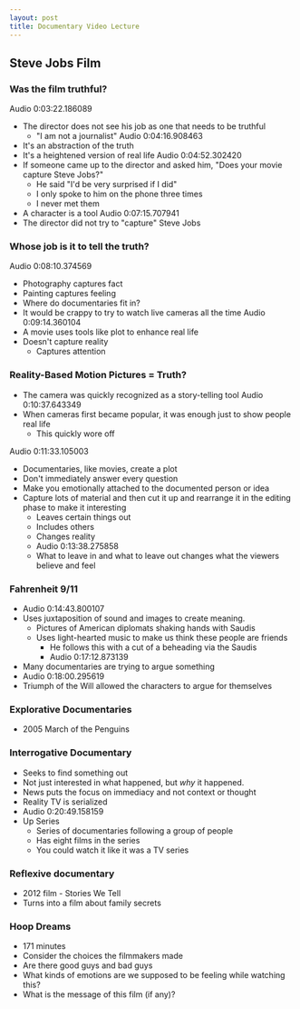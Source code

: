 ```yaml
---
layout: post
title: Documentary Video Lecture
---
```


<script>
$(function() {
  new AudioNavigator({
    videoId: "171675708"
  });
})
</script>

## Steve Jobs Film

### Was the film truthful?
Audio 0:03:22.186089
+ The director does not see his job as one that needs to be truthful
  + "I am not a journalist"
Audio 0:04:16.908463
+ It's an abstraction of the truth
+ It's a heightened version of real life
Audio 0:04:52.302420
+ If someone came up to the director and asked him, "Does your movie capture Steve Jobs?"
  + He said "I'd be very surprised if I did"
  + I only spoke to him on the phone three times
  + I never met them
+ A character is a tool
Audio 0:07:15.707941
+ The director did not try to "capture" Steve Jobs

### Whose job is it to tell the truth?
Audio 0:08:10.374569
+ Photography captures fact
+ Painting captures feeling
+ Where do documentaries fit in?
+ It would be crappy to try to watch live cameras all the time
Audio 0:09:14.360104
+ A movie uses tools like plot to enhance real life
+ Doesn't capture reality
  + Captures attention

### Reality-Based Motion Pictures = Truth?
+ The camera was quickly recognized as a story-telling tool
Audio 0:10:37.643349
+ When cameras first became popular, it was enough just to show people real life
  + This quickly wore off

Audio 0:11:33.105003
+ Documentaries, like movies, create a plot
+ Don't immediately answer every question
+ Make you emotionally attached to the documented person or idea
+ Capture lots of material and then cut it up and rearrange it in the editing phase to make it interesting
  + Leaves certain things out
  + Includes others
  + Changes reality
  + Audio 0:13:38.275858
  + What to leave in and what to leave out changes what the viewers believe and feel

### Fahrenheit 9/11
+ Audio 0:14:43.800107
+ Uses juxtaposition of sound and images to create meaning.
  + Pictures of American diplomats shaking hands with Saudis
  + Uses light-hearted music to make us think these people are friends
    + He follows this with a cut of a beheading via the Saudis
    + Audio 0:17:12.873139
+ Many documentaries are trying to argue something
+ Audio 0:18:00.295619
+ Triumph of the Will allowed the characters to argue for themselves

### Explorative Documentaries
+ 2005 March of the Penguins

### Interrogative Documentary
+ Seeks to find something out
+ Not just interested in what happened, but *why* it happened.
+ News puts the focus on immediacy and not context or thought
+ Reality TV is serialized
+ Audio 0:20:49.158159
+ Up Series
  + Series of documentaries following a group of people
  + Has eight films in the series
  + You could watch it like it was a TV series

### Reflexive documentary
+ 2012 film - Stories We Tell
+ Turns into a film about family secrets

### Hoop Dreams
+ 171 minutes
+ Consider the choices the filmmakers made
+ Are there good guys and bad guys
+ What kinds of emotions are we supposed to be feeling while watching this?
+ What is the message of this film (if any)?

